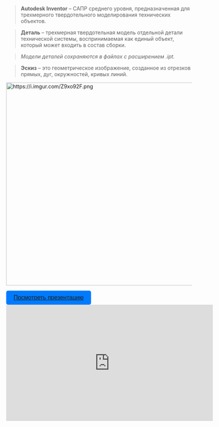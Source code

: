 
> **Autodesk Inventor** – САПР среднего уровня, предназначенная для трехмерного твердотельного моделирования технических объектов.

> **Деталь** – трехмерная твердотельная модель отдельной детали технической системы, воспринимаемая как единый объект, который может входить в состав сборки.

> *Модели деталей сохраняются в файлах с расширением .ipt.*

> **Эскиз** – это геометрическое изображение, созданное из отрезков прямых, дуг, окружностей, кривых линий. 

<img style="width: 550px;" src="https://i.imgur.com/Z9xo92F.png" alt="https://i.imgur.com/Z9xo92F.png"><br>

<button style="padding:10px 20px; font-size:16px; background:#007bff; color:white; border:none; border-radius:5px; cursor:pointer;">
  <a href="docs/prezent_less19.pdf">Посмотреть презентацию</a>
</button>

<iframe width="560" height="315" src="https://www.youtube.com/embed/J5fz8Kevu04?si=TlabthCfqE8SN6mR" frameborder="0" allowfullscreen></iframe>